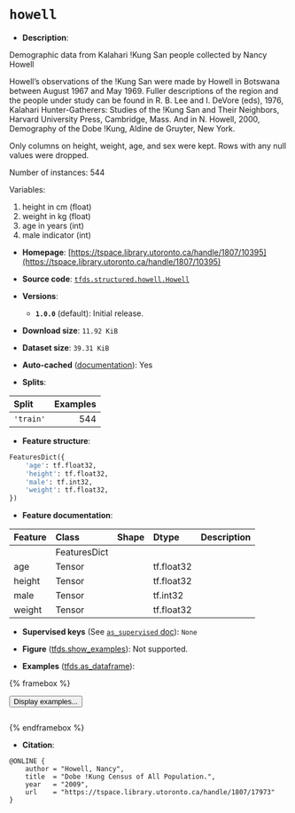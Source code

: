 <div itemscope itemtype="http://schema.org/Dataset">
  <div itemscope itemprop="includedInDataCatalog" itemtype="http://schema.org/DataCatalog">
    <meta itemprop="name" content="TensorFlow Datasets" />
  </div>
  <meta itemprop="name" content="howell" />
  <meta itemprop="description" content="Demographic data from Kalahari !Kung San people collected by Nancy Howell&#10;&#10;Howell’s observations of the !Kung San were made by Howell in Botswana between&#10;August 1967 and May 1969. Fuller descriptions of the region and the people&#10;under study can be found in R. B. Lee and I. DeVore (eds), 1976, Kalahari&#10;Hunter-Gatherers: Studies of the !Kung San and Their Neighbors, Harvard&#10;University Press, Cambridge, Mass. And in N. Howell, 2000, Demography of the&#10;Dobe !Kung, Aldine de Gruyter, New York.&#10;&#10;Only columns on height, weight, age, and sex were kept. Rows with any&#10;null values were dropped.&#10;&#10;Number of instances: 544&#10;&#10;Variables:&#10;&#10;1. height in cm   (float)&#10;2. weight in kg   (float)&#10;3. age in years   (int)&#10;4. male indicator (int)&#10;&#10;To use this dataset:&#10;&#10;```python&#10;import tensorflow_datasets as tfds&#10;&#10;ds = tfds.load(&#x27;howell&#x27;, split=&#x27;train&#x27;)&#10;for ex in ds.take(4):&#10;  print(ex)&#10;```&#10;&#10;See [the guide](https://www.tensorflow.org/datasets/overview) for more&#10;informations on [tensorflow_datasets](https://www.tensorflow.org/datasets).&#10;&#10;" />
  <meta itemprop="url" content="https://www.tensorflow.org/datasets/catalog/howell" />
  <meta itemprop="sameAs" content="https://tspace.library.utoronto.ca/handle/1807/10395" />
  <meta itemprop="citation" content="@ONLINE {&#10;    author = &quot;Howell, Nancy&quot;,&#10;    title  = &quot;Dobe !Kung Census of All Population.&quot;,&#10;    year   = &quot;2009&quot;,&#10;    url    = &quot;https://tspace.library.utoronto.ca/handle/1807/17973&quot;&#10;}" />
</div>

# `howell`


*   **Description**:

Demographic data from Kalahari !Kung San people collected by Nancy Howell

Howell’s observations of the !Kung San were made by Howell in Botswana between
August 1967 and May 1969. Fuller descriptions of the region and the people under
study can be found in R. B. Lee and I. DeVore (eds), 1976, Kalahari
Hunter-Gatherers: Studies of the !Kung San and Their Neighbors, Harvard
University Press, Cambridge, Mass. And in N. Howell, 2000, Demography of the
Dobe !Kung, Aldine de Gruyter, New York.

Only columns on height, weight, age, and sex were kept. Rows with any null
values were dropped.

Number of instances: 544

Variables:

1.  height in cm (float)
2.  weight in kg (float)
3.  age in years (int)
4.  male indicator (int)

*   **Homepage**:
    [https://tspace.library.utoronto.ca/handle/1807/10395](https://tspace.library.utoronto.ca/handle/1807/10395)

*   **Source code**:
    [`tfds.structured.howell.Howell`](https://github.com/tensorflow/datasets/tree/master/tensorflow_datasets/structured/howell/howell.py)

*   **Versions**:

    *   **`1.0.0`** (default): Initial release.

*   **Download size**: `11.92 KiB`

*   **Dataset size**: `39.31 KiB`

*   **Auto-cached**
    ([documentation](https://www.tensorflow.org/datasets/performances#auto-caching)):
    Yes

*   **Splits**:

Split     | Examples
:-------- | -------:
`'train'` | 544

*   **Feature structure**:

```python
FeaturesDict({
    'age': tf.float32,
    'height': tf.float32,
    'male': tf.int32,
    'weight': tf.float32,
})
```

*   **Feature documentation**:

Feature | Class        | Shape | Dtype      | Description
:------ | :----------- | :---- | :--------- | :----------
        | FeaturesDict |       |            |
age     | Tensor       |       | tf.float32 |
height  | Tensor       |       | tf.float32 |
male    | Tensor       |       | tf.int32   |
weight  | Tensor       |       | tf.float32 |

*   **Supervised keys** (See
    [`as_supervised` doc](https://www.tensorflow.org/datasets/api_docs/python/tfds/load#args)):
    `None`

*   **Figure**
    ([tfds.show_examples](https://www.tensorflow.org/datasets/api_docs/python/tfds/visualization/show_examples)):
    Not supported.

*   **Examples**
    ([tfds.as_dataframe](https://www.tensorflow.org/datasets/api_docs/python/tfds/as_dataframe)):

<!-- mdformat off(HTML should not be auto-formatted) -->

{% framebox %}

<button id="displaydataframe">Display examples...</button>
<div id="dataframecontent" style="overflow-x:auto"></div>
<script>
const url = "https://storage.googleapis.com/tfds-data/visualization/dataframe/howell-1.0.0.html";
const dataButton = document.getElementById('displaydataframe');
dataButton.addEventListener('click', async () => {
  // Disable the button after clicking (dataframe loaded only once).
  dataButton.disabled = true;

  const contentPane = document.getElementById('dataframecontent');
  try {
    const response = await fetch(url);
    // Error response codes don't throw an error, so force an error to show
    // the error message.
    if (!response.ok) throw Error(response.statusText);

    const data = await response.text();
    contentPane.innerHTML = data;
  } catch (e) {
    contentPane.innerHTML =
        'Error loading examples. If the error persist, please open '
        + 'a new issue.';
  }
});
</script>

{% endframebox %}

<!-- mdformat on -->

*   **Citation**:

```
@ONLINE {
    author = "Howell, Nancy",
    title  = "Dobe !Kung Census of All Population.",
    year   = "2009",
    url    = "https://tspace.library.utoronto.ca/handle/1807/17973"
}
```

